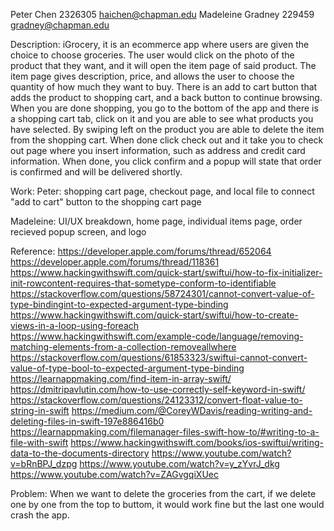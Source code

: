 Peter Chen
2326305
haichen@chapman.edu
Madeleine Gradney
229459
gradney@chapman.edu


Description:
iGrocery, it is an ecommerce app where users are given the choice to choose groceries. The user would click on the photo of the product that they want, and it will open the item page of said product. The item page gives description, price, and allows the user to choose the quantity of how much they want to buy. There is an add to cart button that adds the product to shopping cart, and a back button to continue browsing. When you are done shopping, you go to the bottom of the app and there is a shopping cart tab, click on it and you are able to see what products you have selected. By swiping left on the product you are able to delete the item from the shopping cart. When done click check out and it take you to check out page where you insert information, such as address and credit card information. When done, you click confirm and a popup will state that order is confirmed and will be delivered shortly.

Work:
Peter: shopping cart page, checkout page, and local file to connect "add to cart" button to the shopping cart page

Madeleine: UI/UX breakdown, home page, individual items page, order recieved popup screen, and logo

Reference:
https://developer.apple.com/forums/thread/652064
https://developer.apple.com/forums/thread/118361
https://www.hackingwithswift.com/quick-start/swiftui/how-to-fix-initializer-init-rowcontent-requires-that-sometype-conform-to-identifiable
https://stackoverflow.com/questions/58724301/cannot-convert-value-of-type-bindingint-to-expected-argument-type-binding
https://www.hackingwithswift.com/quick-start/swiftui/how-to-create-views-in-a-loop-using-foreach
https://www.hackingwithswift.com/example-code/language/removing-matching-elements-from-a-collection-removeallwhere
https://stackoverflow.com/questions/61853323/swiftui-cannot-convert-value-of-type-bool-to-expected-argument-type-binding
https://learnappmaking.com/find-item-in-array-swift/
https://dmitripavlutin.com/how-to-use-correctly-self-keyword-in-swift/
https://stackoverflow.com/questions/24123312/convert-float-value-to-string-in-swift
https://medium.com/@CoreyWDavis/reading-writing-and-deleting-files-in-swift-197e886416b0
https://learnappmaking.com/filemanager-files-swift-how-to/#writing-to-a-file-with-swift
https://www.hackingwithswift.com/books/ios-swiftui/writing-data-to-the-documents-directory
https://www.youtube.com/watch?v=bRnBPJ_dzpg
https://www.youtube.com/watch?v=y_zYvrJ_dkg
https://www.youtube.com/watch?v=ZAGvgqiXUec

Problem:
When we want to delete the groceries from the cart, if we delete one by one from the top to buttom, it would work fine but the last one would crash the app. 
